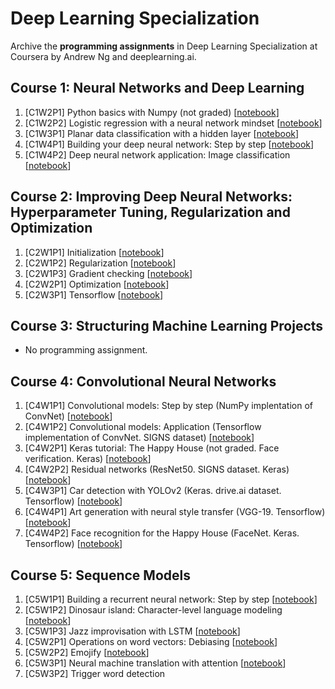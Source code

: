 # Deep Learning Specialization
Archive the **programming assignments** in Deep Learning Specialization at Coursera by Andrew Ng and deeplearning.ai.

## Course 1: Neural Networks and Deep Learning
1. [C1W2P1] Python basics with Numpy (not graded) [[notebook](https://nbviewer.jupyter.org/github/sungjae-cho/deep_learning_specialization/blob/master/C1%20-%20Neural%20Networks%20and%20Deep%20Learning/C1W2P1%20-%20Python%20basics%20with%20Numpy/Python%20Basics%20With%20Numpy%20v3.ipynb)]
2. [C1W2P2] Logistic regression with a neural network mindset [[notebook](https://nbviewer.jupyter.org/github/sungjae-cho/deep_learning_specialization/blob/master/C1%20-%20Neural%20Networks%20and%20Deep%20Learning/C1W2P2%20-%20Logistic%20regression%20as%20a%20neural%20network/Logistic%20Regression%20with%20a%20Neural%20Network%20mindset%20v5.ipynb)]
3. [C1W3P1] Planar data classification with a hidden layer [[notebook](https://nbviewer.jupyter.org/github/sungjae-cho/deep_learning_specialization/blob/master/C1%20-%20Neural%20Networks%20and%20Deep%20Learning/C1W3P1%20-%20Planar%20data%20classification%20with%20one%20hidden%20layer/Planar%20data%20classification%20with%20one%20hidden%20layer%20v5.ipynb)]
4. [C1W4P1] Building your deep neural network: Step by step [[notebook](https://nbviewer.jupyter.org/github/sungjae-cho/deep_learning_specialization/blob/master/C1%20-%20Neural%20Networks%20and%20Deep%20Learning/C1W4P1%20-%20Building%20your%20deep%20neural%20network%20-%20Step%20by%20step/Building%20your%20Deep%20Neural%20Network%20-%20Step%20by%20Step%20v8.ipynb)]
5. [C1W4P2] Deep neural network application: Image classification [[notebook](https://nbviewer.jupyter.org/github/sungjae-cho/deep_learning_specialization/blob/master/C1%20-%20Neural%20Networks%20and%20Deep%20Learning/C1W4P2%20-%20Deep%20neural%20network%20application%20-%20Image%20classification/Deep%20Neural%20Network%20-%20Application%20v8.ipynb)]

## Course 2: Improving Deep Neural Networks: Hyperparameter Tuning, Regularization and Optimization
1. [C2W1P1] Initialization [[notebook](https://nbviewer.jupyter.org/github/sungjae-cho/deep_learning_specialization/blob/master/C2%20-%20Improving%20Deep%20Neural%20Networks%20-%20Hyperparameter%20Tuning%2C%20Regularization%20and%20Optimization/C2W1P1%20-%20Initialization/Initialization.ipynb)]
2. [C2W1P2] Regularization [[notebook](https://nbviewer.jupyter.org/github/sungjae-cho/deep_learning_specialization/blob/master/C2%20-%20Improving%20Deep%20Neural%20Networks%20-%20Hyperparameter%20Tuning%2C%20Regularization%20and%20Optimization/C2W1P2%20-%20Regularization/Regularization.ipynb)]
3. [C2W1P3] Gradient checking [[notebook](https://nbviewer.jupyter.org/github/sungjae-cho/deep_learning_specialization/blob/master/C2%20-%20Improving%20Deep%20Neural%20Networks%20-%20Hyperparameter%20Tuning%2C%20Regularization%20and%20Optimization/C2W1P3%20-%20Gradient%20checking/Gradient%20Checking%20v1.ipynb)]
4. [C2W2P1] Optimization [[notebook](https://nbviewer.jupyter.org/github/sungjae-cho/deep_learning_specialization/blob/master/C2%20-%20Improving%20Deep%20Neural%20Networks%20-%20Hyperparameter%20Tuning%2C%20Regularization%20and%20Optimization/C2W2P1%20-%20Optimization/Optimization%20methods.ipynb)]
5. [C2W3P1] Tensorflow [[notebook](https://nbviewer.jupyter.org/github/sungjae-cho/deep_learning_specialization/blob/master/C2%20-%20Improving%20Deep%20Neural%20Networks%20-%20Hyperparameter%20Tuning%2C%20Regularization%20and%20Optimization/C2W3P1%20-%20Tensorflow/Tensorflow%20Tutorial.ipynb)]

## Course 3: Structuring Machine Learning Projects
* No programming assignment.

## Course 4: Convolutional Neural Networks
1. [C4W1P1] Convolutional models: Step by step (NumPy implentation of ConvNet) [[notebook](https://nbviewer.jupyter.org/github/sungjae-cho/deep_learning_specialization/blob/master/C4%20-%20Convolutional%20Neural%20Networks/C4W1P1%20-%20Convolutional%20model%20-%20Step%20by%20step/Convolution%20model%20-%20Step%20by%20Step%20-%20v2.ipynb)]
2. [C4W1P2] Convolutional models: Application (Tensorflow implementation of ConvNet. SIGNS dataset) [[notebook](https://nbviewer.jupyter.org/github/sungjae-cho/deep_learning_specialization/blob/master/C4%20-%20Convolutional%20Neural%20Networks/C4W1P2%20-%20Convolutional%20model%20-%20Application/Convolution%20model%20-%20Application%20-%20v1.ipynb)]
3. [C4W2P1] Keras tutorial: The Happy House (not graded. Face verification. Keras) [[notebook](https://nbviewer.jupyter.org/github/sungjae-cho/deep_learning_specialization/blob/master/C4%20-%20Convolutional%20Neural%20Networks/C4W2P1%20-%20Keras%20tutorial%20-%20The%20Happy%20House/Keras%20-%20Tutorial%20-%20Happy%20House%20v2.ipynb)]
4. [C4W2P2] Residual networks (ResNet50. SIGNS dataset. Keras) [[notebook](https://nbviewer.jupyter.org/github/sungjae-cho/deep_learning_specialization/blob/master/C4%20-%20Convolutional%20Neural%20Networks/C4W2P2%20-%20ResNets/Residual%20Networks%20-%20v2.ipynb)]
5. [C4W3P1] Car detection with YOLOv2 (Keras. drive.ai dataset. Tensorflow) [[notebook](https://nbviewer.jupyter.org/github/sungjae-cho/deep_learning_specialization/blob/master/C4%20-%20Convolutional%20Neural%20Networks/C4W3P1%20-%20Car%20detection%20for%20autonomous%20driving/Autonomous%20driving%20application%20-%20Car%20detection%20-%20v3.ipynb)]
6. [C4W4P1] Art generation with neural style transfer (VGG-19. Tensorflow) [[notebook](https://nbviewer.jupyter.org/github/sungjae-cho/deep_learning_specialization/blob/master/C4%20-%20Convolutional%20Neural%20Networks/C4W4P1%20-%20Art%20generation%20with%20neural%20style%20transfer/Art%20Generation%20with%20Neural%20Style%20Transfer%20-%20v2.ipynb)]
7. [C4W4P2] Face recognition for the Happy House (FaceNet. Keras. Tensorflow) [[notebook](https://nbviewer.jupyter.org/github/sungjae-cho/deep_learning_specialization/blob/master/C4%20-%20Convolutional%20Neural%20Networks/C4W4P2%20-%20Face%20recognition%20for%20the%20Happy%20House/Face%20Recognition%20for%20the%20Happy%20House%20-%20v3.ipynb)]

## Course 5: Sequence Models
1. [C5W1P1] Building a recurrent neural network: Step by step [[notebook](https://nbviewer.jupyter.org/github/sungjae-cho/deep_learning_specialization/blob/master/C5%20-%20Sequence%20Models/C5W1P1%20-%20Building%20a%20Recurrent%20Neural%20Network%20-%20Step%20by%20Step/Building%20a%20Recurrent%20Neural%20Network%20-%20Step%20by%20Step%20-%20v3.ipynb)]
2. [C5W1P2] Dinosaur island: Character-level language modeling [[notebook](https://nbviewer.jupyter.org/github/sungjae-cho/deep_learning_specialization/blob/master/C5%20-%20Sequence%20Models/C5W1P2%20-%20Dinosaur%20Island%20--%20Character-level%20language%20model/Dinosaurus%20Island%20--%20Character%20level%20language%20model%20final%20-%20v3.ipynb)]
3. [C5W1P3] Jazz improvisation with LSTM [[notebook](https://nbviewer.jupyter.org/github/sungjae-cho/deep_learning_specialization/blob/master/C5%20-%20Sequence%20Models/C5W1P3%20-%20Jazz%20improvisation%20with%20LSTM/Improvise%20a%20Jazz%20Solo%20with%20an%20LSTM%20Network%20-%20v3.ipynb)]
4. [C5W2P1] Operations on word vectors: Debiasing [[notebook](https://nbviewer.jupyter.org/github/sungjae-cho/deep_learning_specialization/blob/master/C5%20-%20Sequence%20Models/C5W2P1%20-%20Word%20Vector%20Representation/Operations%20on%20word%20vectors%20-%20v2.ipynb)]
5. [C5W2P2] Emojify [[notebook](https://nbviewer.jupyter.org/github/sungjae-cho/deep_learning_specialization/blob/master/C5%20-%20Sequence%20Models/C5W2P2%20-%20Emojify/Emojify%20-%20v2.ipynb)]
6. [C5W3P1] Neural machine translation with attention [[notebook](https://nbviewer.jupyter.org/github/sungjae-cho/deep_learning_specialization/blob/master/C5%20-%20Sequence%20Models/C5W3P1%20-%20Neural%20Machine%20Translation%20with%20Attention/Neural%20machine%20translation%20with%20attention%20-%20v4.ipynb)]
7. [C5W3P2] Trigger word detection
